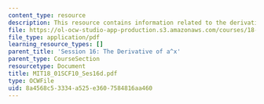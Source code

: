 ```yaml
---
content_type: resource
description: This resource contains information related to the derivative of a^x.
file: https://ol-ocw-studio-app-production.s3.amazonaws.com/courses/18-01sc-single-variable-calculus-fall-2010/8a4568c53334a525e3607584816aa460_MIT18_01SCF10_Ses16d.pdf
file_type: application/pdf
learning_resource_types: []
parent_title: 'Session 16: The Derivative of a^x'
parent_type: CourseSection
resourcetype: Document
title: MIT18_01SCF10_Ses16d.pdf
type: OCWFile
uid: 8a4568c5-3334-a525-e360-7584816aa460
---
```

